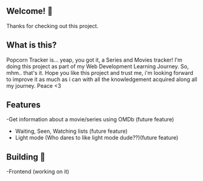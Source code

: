 ## Welcome! 👋

Thanks for checking out this project.

## What is this?
Popcorn Tracker is... yeap, you got it, a Series and Movies tracker! I'm doing this project as part of my Web Development Learning Journey. So, mhm.. that's it. Hope you like this project and trust me, i'm looking forward to improve it as much as i can with all the knowledgement acquired along all my journey. Peace <3

## Features
-Get information about a movie/series using OMDb (future feature)
- Waiting, Seen, Watching lists (future feature)
- Light mode (Who dares to like light mode dude??)(future feature)
  
## Building 🚀
-Frontend (working on it)
